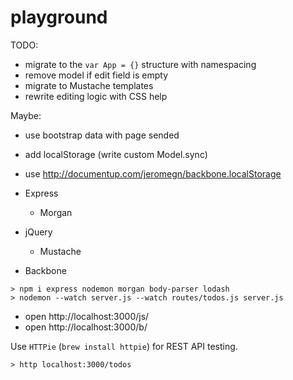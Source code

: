 # playground

TODO:
- migrate to the `var App = {}` structure with namespacing
- remove model if edit field is empty
- migrate to Mustache templates
- rewrite editing logic with CSS help

Maybe:
- use bootstrap data with page sended
- add localStorage (write custom Model.sync)
- use http://documentup.com/jeromegn/backbone.localStorage

- Express
  - Morgan
- jQuery
  - Mustache
- Backbone

```
> npm i express nodemon morgan body-parser lodash
> nodemon --watch server.js --watch routes/todos.js server.js
```
- open http://localhost:3000/js/
- open http://localhost:3000/b/

Use `HTTPie` (`brew install httpie`) for REST API testing.
```
> http localhost:3000/todos
```
